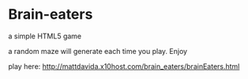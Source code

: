 # Brain-eaters
a simple HTML5 game

a random maze will generate each time you play.  Enjoy

play here: http://mattdavida.x10host.com/brain_eaters/brainEaters.html
